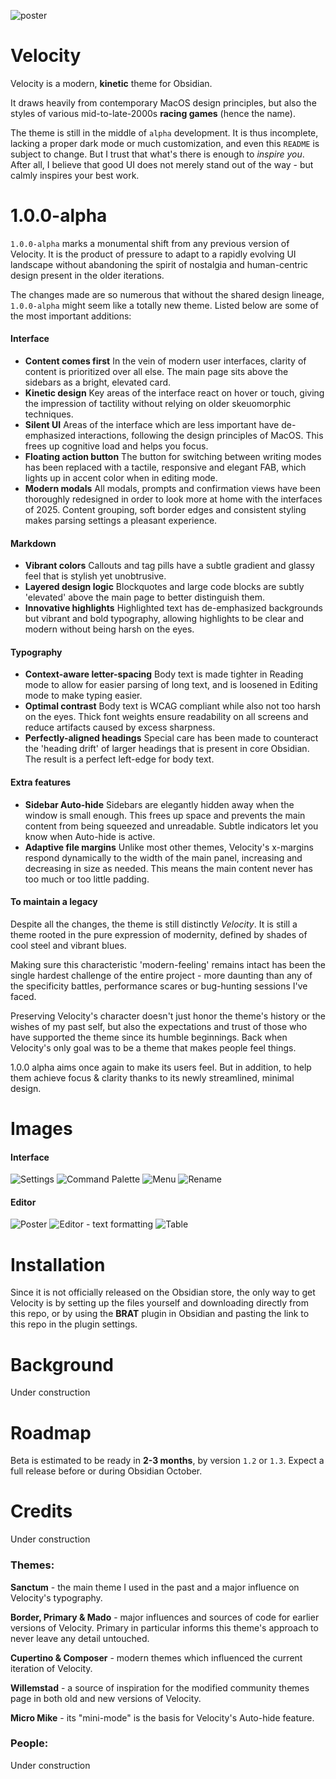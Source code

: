 ![poster](./assets/thumbnail.png)

# Velocity
Velocity is a modern, **kinetic** theme for Obsidian. 

It draws heavily from contemporary MacOS design principles, but also the styles of various mid-to-late-2000s **racing games** (hence the name). 

The theme is still in the middle of ``alpha`` development. It is thus incomplete, lacking a proper dark mode or much customization, and even this ``README`` is subject to change. But I trust that what's there is enough to _inspire you_. After all, I believe that good UI does not merely stand out of the way - but calmly inspires your best work. 

# 1.0.0-alpha 

``1.0.0-alpha`` marks a monumental shift from any previous version of Velocity. It is the product of pressure to adapt to a rapidly evolving UI landscape without abandoning the spirit of nostalgia and human-centric design present in the older iterations.

The changes made are so numerous that without the shared design lineage, ``1.0.0-alpha`` might seem like a totally new theme. Listed below are some of the most important additions:

#### Interface

- **Content comes first**
  In the vein of modern user interfaces, clarity of content is prioritized over all else. The main page sits above the sidebars as a bright, elevated card. 
- **Kinetic design**
  Key areas of the interface react on hover or touch, giving the impression of tactility without relying on older skeuomorphic techniques. 
- **Silent UI**
  Areas of the interface which are less important have de-emphasized interactions, following the design principles of MacOS. This frees up cognitive load and helps you focus.
- **Floating action button**
  The button for switching between writing modes has been replaced with a tactile, responsive and elegant FAB, which lights up in accent color when in editing mode.
- **Modern modals**
  All modals, prompts and confirmation views have been thoroughly redesigned in order to look more at home with the interfaces of 2025. Content grouping, soft border edges and consistent styling makes parsing settings a pleasant experience. 

#### Markdown

- **Vibrant colors**
  Callouts and tag pills have a subtle gradient and glassy feel that is stylish yet unobtrusive. 
- **Layered design logic**
  Blockquotes and large code blocks are subtly 'elevated' above the main page to better distinguish them.
- **Innovative highlights**
  Highlighted text has de-emphasized backgrounds but vibrant and bold typography, allowing highlights to be clear and modern without being harsh on the eyes.

#### Typography

- **Context-aware letter-spacing**
  Body text is made tighter in Reading mode to allow for easier parsing of long text, and is loosened in Editing mode to make typing easier.
- **Optimal contrast**
  Body text is WCAG compliant while also not too harsh on the eyes. Thick font weights ensure readability on all screens and reduce artifacts caused by excess sharpness. 
- **Perfectly-aligned headings**
  Special care has been made to counteract the 'heading drift' of larger headings that is present in core Obsidian. The result is a perfect left-edge for body text.

#### Extra features

- **Sidebar Auto-hide**
  Sidebars are elegantly hidden away when the window is small enough. This frees up space and prevents the main content from being squeezed and unreadable. Subtle indicators let you know when Auto-hide is active.
- **Adaptive file margins**
  Unlike most other themes, Velocity's x-margins respond dynamically to the width of the main panel, increasing and decreasing in size as needed. This means the main content never has too much or too little padding.

#### To maintain a legacy

Despite all the changes, the theme is still distinctly *Velocity*. It is still a theme rooted in the pure expression of modernity, defined by shades of cool steel and vibrant blues. 

Making sure this characteristic 'modern-feeling' remains intact has been the single hardest challenge of the entire project - more daunting than any of the specificity battles, performance scares or bug-hunting sessions I've faced. 

Preserving Velocity's character doesn't just honor the theme's history or the wishes of my past self, but also the expectations and trust of those who have supported the theme since its humble beginnings. Back when Velocity's only goal was to be a theme that makes people feel things.

1.0.0 alpha aims once again to make its users feel. But in addition, to help them achieve focus & clarity thanks to its newly streamlined, minimal design.

# Images 

#### Interface
![Settings](./assets/mod-settings.png)
![Command Palette](./assets/cmd-palette.png)
![Menu](./assets/menu.png)
![Rename](./assets/rename.png)

#### Editor
![Poster](./assets/poster.png)
![Editor - text formatting](./assets/text-formatting.png)
![Table](./assets/table.png)

# Installation
Since it is not officially released on the Obsidian store, the only way to get Velocity is by setting up the files yourself and downloading directly from this repo, or by using the **BRAT** plugin in Obsidian and pasting the link to this repo in the plugin settings.

# Background

Under construction

# Roadmap

Beta is estimated to be ready in **2-3 months**, by version ``1.2`` or ``1.3``. 
Expect a full release before or during Obsidian October.

# Credits

Under construction

### Themes:

**Sanctum** - the main theme I used in the past and a major influence on Velocity's typography.

**Border, Primary & Mado** - major influences and sources of code for earlier versions of Velocity. Primary in particular informs this theme's approach to never leave any detail untouched.

**Cupertino & Composer** - modern themes which influenced the current iteration of Velocity. 

**Willemstad** - a source of inspiration for the modified community themes page in both old and new versions of Velocity.

**Micro Mike** - its "mini-mode" is the basis for Velocity's Auto-hide feature.

### People:

Under construction
